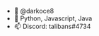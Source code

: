 - 👋 @darkoce8
- 🌱 Python, Javascript, Java
- 📫 Discord: talibans#4734

<!---
darkoce8/darkoce8 is a ✨ special ✨ repository because its `README.md` (this file) appears on your GitHub profile.
You can click the Preview link to take a look at your changes.
--->
